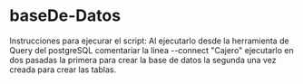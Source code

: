 # baseDe-Datos
Instrucciones para ejecurar el script:
Al ejecutarlo desde la herramienta de Query del postgreSQL comentariar la linea 
--connect "Cajero"
ejecutarlo en dos pasadas
la primera para crear la base de datos
la segunda una vez creada para crear las tablas.
